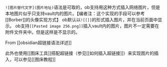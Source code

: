 `![图片替代文字](图片地址)`语法是可取的，ob支持用这种方式插入网络图片，但是本地图片似乎只支持vault内的图片。【编者注：这个实现的手段可以参考[[Borber]]的头像实现方式】
ob默认以`![[]]`的形式插入图片，并在当前页面中显示。
ob支持`[[Pasted image 256.png]]`插入vault内的图片，图片不一定需要在附件文件夹中。但是这样是不显示的。

From [[obsidian超链接语法详述]]

此外也使用[[图床工具]]搭配超链接（参见[[如何插入超链接]]）来实现图片的插入，可以参见[[图床教程]]